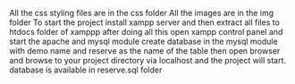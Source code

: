 All the css styling files are in the css folder
All the images are in the img folder
To start the project install xampp server and then extract all files to htdocs folder of xamppp 
after doing all this open xampp control panel and start the apache and mysql module
create database in the mysql module with demo name and reserve as the name of the table 
then open browser and browse to your project directory via localhost and the project will start.
database is available in reserve.sql folder 
